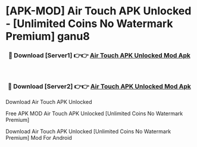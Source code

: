 # [APK-MOD] Air Touch APK Unlocked - [Unlimited Coins No Watermark Premium] ganu8



<div align="center">
<h3>🔴 Download [Server1] 👉👉 <a href="https://momento.my/?title=Air_Touch_APK_Unlocked">Air Touch APK Unlocked Mod Apk</a></h3><br>

<h3>🔴 Download [Server2] 👉👉 <a href="https://momento.my/?title=Air_Touch_APK_Unlocked">Air Touch APK Unlocked Mod Apk</a></h3>
</div>



Download Air Touch APK Unlocked 

Free APK MOD Air Touch APK Unlocked [Unlimited Coins No Watermark Premium]

Download Air Touch APK Unlocked [Unlimited Coins No Watermark Premium] Mod For Android
